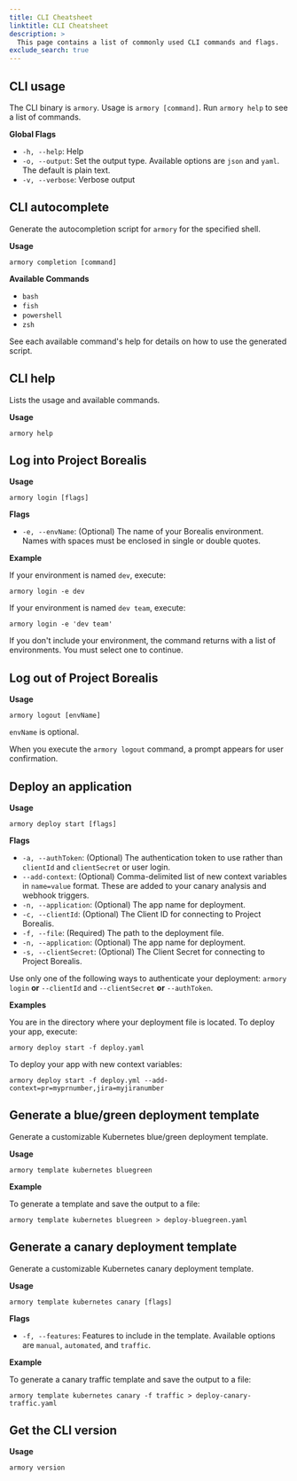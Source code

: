```yaml
---
title: CLI Cheatsheet
linktitle: CLI Cheatsheet
description: >
  This page contains a list of commonly used CLI commands and flags.
exclude_search: true
---
```


## CLI usage

The CLI binary is `armory`. Usage is `armory [command]`. Run `armory help` to see a list of commands.

**Global Flags**

- `-h, --help`: Help
- `-o, --output`: Set the output type. Available options are `json` and `yaml`. The default is plain text.
- `-v, --verbose`: Verbose output

## CLI autocomplete

Generate the autocompletion script for `armory` for the specified shell.

**Usage**

`armory completion [command]`

**Available Commands**

- `bash`
- `fish`
- `powershell`
- `zsh`

See each available command's help for details on how to use the generated script.

## CLI help

Lists the usage and available commands.

**Usage**

`armory help`

## Log into Project Borealis

**Usage**

`armory login [flags]`

**Flags**
- `-e, --envName`: (Optional) The name of your Borealis environment. Names with spaces must be enclosed in single or double quotes.

**Example**

If your environment is named `dev`, execute:

`armory login -e dev`

If your environment is named `dev team`, execute:

`armory login -e 'dev team'`

If you don't include your environment, the command returns with a list of environments. You must select one to continue.

## Log out of Project Borealis

**Usage**

`armory logout [envName]`

`envName` is optional.

When you execute the `armory logout` command, a prompt appears for user confirmation.

## Deploy an application

**Usage**

`armory deploy start [flags]`

**Flags**
- `-a, --authToken`: (Optional) The authentication token to use rather than `clientId` and `clientSecret` or user login.
- `--add-context`: (Optional) Comma-delimited list of new context variables in  `name=value` format. These are added to your canary analysis and webhook triggers.
- `-n, --application`: (Optional) The app name for deployment.
- `-c, --clientId`: (Optional) The Client ID for connecting to Project Borealis.
- `-f, --file`: (Required) The path to the deployment file.
- `-n, --application`: (Optional) The app name for deployment.
- `-s, --clientSecret`: (Optional) The Client Secret for connecting to Project Borealis.

Use only one of the following ways to authenticate your deployment: `armory login` **or** `--clientId` and `--clientSecret` **or** `--authToken`.


**Examples**

You are in the directory where your deployment file is located. To deploy your app, execute:

`armory deploy start -f deploy.yaml`

To deploy your app with new context variables:

`armory deploy start -f deploy.yml --add-context=pr=myprnumber,jira=myjiranumber`

## Generate a blue/green deployment template

Generate a customizable Kubernetes blue/green deployment template.

**Usage**

`armory template kubernetes bluegreen`

**Example**

To generate a template and save the output to a file:

`armory template kubernetes bluegreen > deploy-bluegreen.yaml`

## Generate a canary deployment template

Generate a customizable Kubernetes canary deployment template.

**Usage**

`armory template kubernetes canary [flags]`

**Flags**

- `-f, --features`: Features to include in the template. Available options are `manual`, `automated`, and `traffic`.

**Example**

To generate a canary traffic template and save the output to a file:

`armory template kubernetes canary -f traffic > deploy-canary-traffic.yaml`

## Get the CLI version

**Usage**

`armory version`

</br>
</br>